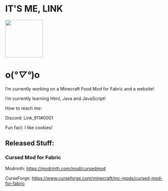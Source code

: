 # IT'S ME, LINK 

<img valign="middle" src="https://i.imgur.com/zmgIrhN.png" width="120px">

# o(*°▽°*)o


I’m currently working on a Minecraft Food Mod for Fabric and a website!

I’m currently learning Html, Java and JavaScript!

How to reach me: 

Discord: Link_911#0001

Fun fact: I like cookies!

## Released Stuff:

### Cursed Mod for Fabric

Modrinth: https://modrinth.com/mod/cursedmod

CurseForge: https://www.curseforge.com/minecraft/mc-mods/cursed-mod-for-fabric
